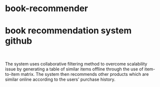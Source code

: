 # book-recommender

<h1>book recommendation system github</h1>
<br>

The system uses collaborative filtering method to overcome scalability issue by generating a table of similar items offline through the use of item-to-item matrix. The system then recommends other products which are similar online according to the users' purchase history.
